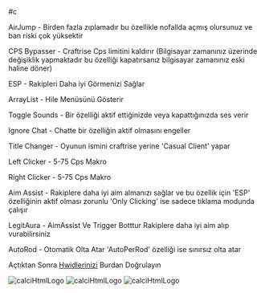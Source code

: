 #c

AirJump - Birden fazla zıplamadır bu özellikle nofallda açmış olursunuz ve ban riski çok yüksektir

CPS Bypasser - Craftrise Cps limitini kaldırır (Bilgisayar zamanınız üzerinde değişiklik yapmaktadır bu özelliği kapatırsanız bilgisayar zamanınız eski haline döner)

ESP - Rakipleri Daha iyi Görmenizi Sağlar

ArrayList - Hile Menüsünü Gösterir

Toggle Sounds - Bir özelliği aktif ettiğinizde veya kapattığınızda ses verir

Ignore Chat - Chatte bir özelliğin aktif olmasını engeller

Title Changer - Oyunun ismini craftrise yerine 'Casual Client' yapar

Left Clicker - 5-75 Cps Makro

Right Clicker - 5-75 Cps Makro

Aim Assist - Rakiplere daha iyi aim almanızı sağlar ve bu özellik için 'ESP' özelliğinin aktif olması zorunlu 'Only Clicking' ise sadece tıklama modunda çalışır

LegitAura - AimAssist Ve Trigger Botttur Rakiplere daha iyi aim alıp vurabilirsiniz

AutoRod - Otomatik Olta Atar 'AutoPerRod' özelliği ise sınırsız olta atar

Açtıktan Sonra [Hwidlerinizi](https://discord.gg/YtRPBHb3wy) Burdan Doğrulayın

![calciHtmlLogo](https://cdn.discordapp.com/attachments/975938632328314893/985024227306516480/unknown.png)
![calciHtmlLogo](https://cdn.discordapp.com/attachments/975938632328314893/985024432416362556/unknown.png)
![calciHtmlLogo](https://cdn.discordapp.com/attachments/975938632328314893/985024535680127006/unknown.png)
